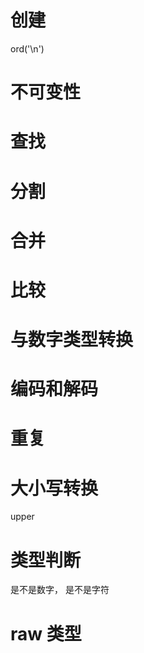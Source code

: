 # 创建
ord('\n')


# 不可变性

# 查找

# 分割

# 合并

# 比较

# 与数字类型转换

# 编码和解码

# 重复

# 大小写转换

upper

# 类型判断
是不是数字， 是不是字符


# raw 类型
